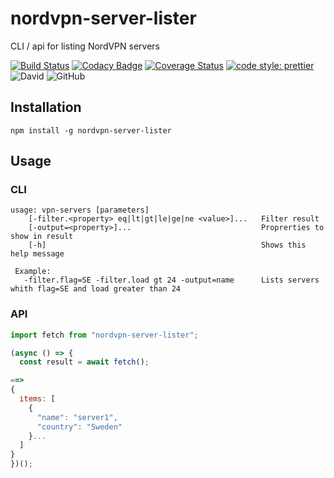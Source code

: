 # nordvpn-server-lister

CLI / api for listing NordVPN servers

[![Build Status](https://travis-ci.com/jaspenlind/nordvpn-server-lister.svg)](https://travis-ci.com/jaspenlind/nordvpn-server-lister)
[![Codacy Badge](https://app.codacy.com/project/badge/Grade/7b675464880a469fae145dbaf9d7f9db)](https://www.codacy.com/gh/jaspenlind/nordvpn-server-lister/dashboard?utm_source=github.com&utm_medium=referral&utm_content=jaspenlind/nordvpn-server-lister&utm_campaign=Badge_Grade)
[![Coverage Status](https://coveralls.io/repos/jaspenlind/asuswrt-cli/badge.svg)](https://coveralls.io/r/jaspenlind/nordvpn-server-lister)
[![code style: prettier](https://img.shields.io/badge/code_style-prettier-ff69b4.svg?style=flat-square)](https://github.com/prettier/prettier)
![David](https://david-dm.org/jaspenlind/nordvpn-server-lister.svg)
![GitHub](https://img.shields.io/github/license/jaspenlind/nordvpn-server-lister)

## Installation

```shell
npm install -g nordvpn-server-lister
```

## Usage

### CLI

```shell
usage: vpn-servers [parameters]
    [-filter.<property> eq|lt|gt|le|ge|ne <value>]...   Filter result
    [-output=<property>]...                             Proprerties to show in result
    [-h]                                                Shows this help message

 Example:
   -filter.flag=SE -filter.load gt 24 -output=name      Lists servers whith flag=SE and load greater than 24
```

### API

```js
import fetch from "nordvpn-server-lister";

(async () => {
  const result = await fetch();

==>
{
  items: [
    {
      "name": "server1",
      "country": "Sweden"
    }...
  ]
}
})();
```

